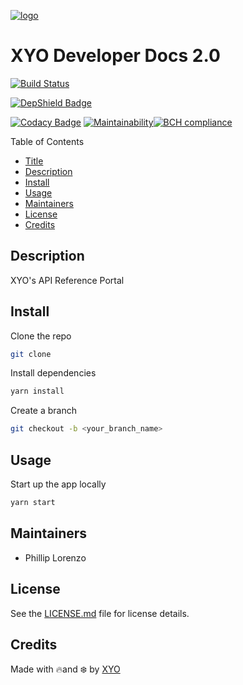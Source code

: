 [logo]: https://cdn.xy.company/img/brand/XYO_full_colored.png

[![logo]](https://xyo.network)


# XYO Developer Docs 2.0

[![Build Status](https://travis-ci.com/XYOracleNetwork/app-reference-react.svg?branch=master)](https://travis-ci.com/XYOracleNetwork/app-reference-react)

[![DepShield Badge](https://depshield.sonatype.org/badges/XYOracleNetwork/app-reference-react/depshield.svg)](https://depshield.github.io)

[![Codacy Badge](https://api.codacy.com/project/badge/Grade/673364f7e6c34a18af70f27faaff2f57)](https://www.codacy.com?utm_source=github.com&utm_medium=referral&utm_content=XYOracleNetwork/app-reference-react&utm_campaign=Badge_Grade) [![Maintainability](https://api.codeclimate.com/v1/badges/f3dd4f4d35e1bd9eeabc/maintainability)](https://codeclimate.com/github/XYOracleNetwork/app-reference-react/maintainability)[![BCH compliance](https://bettercodehub.com/edge/badge/XYOracleNetwork/app-reference-react?branch=master&token=41f39dddecd8d4811f5ffc8ce240a6e3cee44046)](https://bettercodehub.com/)

Table of Contents

-   [Title](#xyo-developer-docs-2.0)
-   [Description](#description)
-   [Install](#install)
-   [Usage](#usage)
-   [Maintainers](#maintainers)
-   [License](#license)
-   [Credits](#credits)

## Description

XYO's API Reference Portal

## Install

Clone the repo 

```sh
git clone 
```

Install dependencies 

```sh
yarn install 
```

Create a branch

```sh
git checkout -b <your_branch_name>
```

## Usage

Start up the app locally

```sh
yarn start
```

## Maintainers

-   Phillip Lorenzo

## License

See the [LICENSE.md](LICENSE) file for license details.

## Credits

Made with 🔥and ❄️ by [XYO](https://www.xyo.network)
